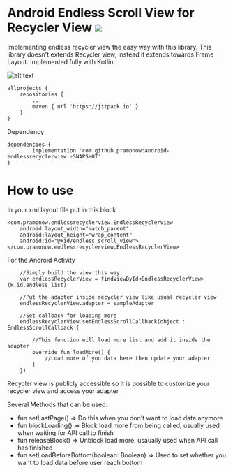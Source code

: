 # Android Endless Scroll View for Recycler View [![](https://jitpack.io/v/pramonow/android-endlessrecyclerview.svg)](https://jitpack.io/#pramonow/android-endlessrecyclerview)

Implementing endless recycler view the easy way with this library. This library doesn't extends Recycler view, instead it extends towards Frame Layout. Implemented fully with Kotlin.

![alt text](https://raw.githubusercontent.com/pramonow/just_images/master/endlessrv.gif)

	allprojects {
		repositories {
			...
			maven { url 'https://jitpack.io' }
		}
	}
  
Dependency

	dependencies {
	        implementation 'com.github.pramonow:android-endlessrecyclerview:-SNAPSHOT'
	}

# How to use

In your xml layout file put in this block

    <com.pramonow.endlessrecyclerview.EndlessRecyclerView
        android:layout_width="match_parent"
        android:layout_height="wrap_content"
        android:id="@+id/endless_scroll_view">
    </com.pramonow.endlessrecyclerview.EndlessRecyclerView>

For the Android Activity

        //Simply build the view this way
        var endlessRecyclerView = findViewById<EndlessRecyclerView>(R.id.endless_list)

        //Put the adapter inside recycler view like usual recycler view
        endlessRecyclerView.adapter = sampleAdapter

        //Set callback for loading more
        endlessRecyclerView.setEndlessScrollCallback(object : EndlessScrollCallback {

            //This function will load more list and add it inside the adapter
            override fun loadMore() {
                //Load more of you data here then update your adapter
            }
        })

Recycler view is publicly accessible so it is possible to customize your recycler view and access your adapter

Several Methods that can be used:
- fun setLastPage() => Do this when you don't want to load data anymore
- fun blockLoading() => Block load more from being called, usually used when waiting for API call to finish
- fun releaseBlock() => Unblock load more, usaually used when API call has finished
- fun setLoadBeforeBottom(boolean: Boolean) => Used to set whether you want to load data before user reach bottom 

